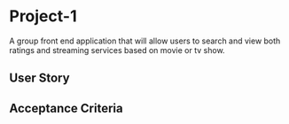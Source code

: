 # Project-1

A group front end application that will allow users to search and view both ratings and streaming services based on movie or tv show. 

## User Story

## Acceptance Criteria

